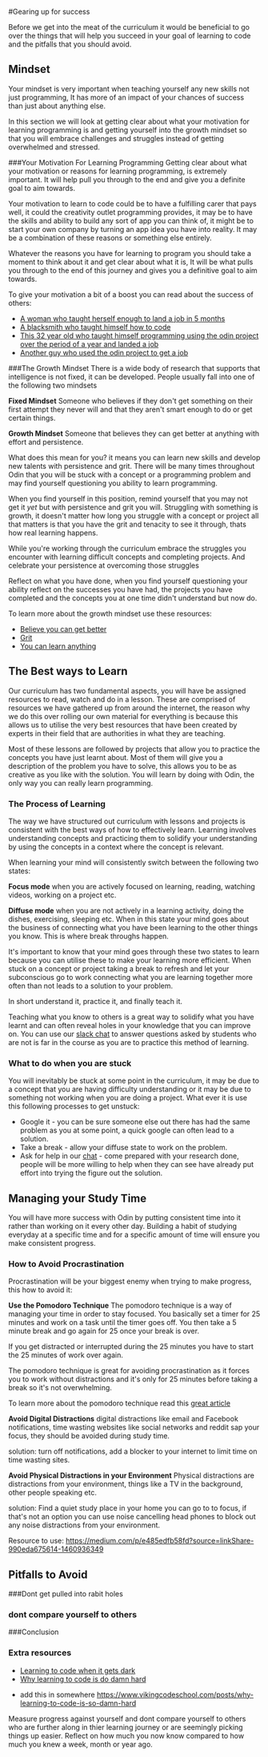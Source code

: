 #Gearing up for success

Before we get into the meat of the curriculum it would be beneficial to go over
the things that will help you succeed in your goal of learning to code and the
pitfalls that you should avoid.

## Mindset
Your mindset is very important when teaching yourself any new skills not just
programming, It has more of an impact of your chances of success than just about
anything else.

In this section we will look at getting clear about what your motivation for learning
programming is and getting yourself into the growth mindset so that you
will embrace challenges and struggles instead of getting overwhelmed and stressed.

###Your Motivation For Learning Programming
Getting clear about what your motivation or reasons for learning programming, is
extremely important. It will help pull you through to the end and give you a
definite goal to aim towards.

Your motivation to learn to code could be to have a fulfilling carer that pays
well, it could the creativity outlet programming provides, it may be to have the
skills and ability to build any sort of app you can think of, it might be to start
your own company by turning an app idea you have into reality. It may be a
combination of these reasons or something else entirely.

Whatever the reasons you have for learning to program you should take a moment to
think about it and get clear about what it is, It will be what pulls you through
to the end of this journey and gives you a definitive goal to aim towards.

To give your motivation a bit of a boost you can read about the success of others:

* [A woman who taught herself enough to land a job in 5 months](http://newcodegirl.blogspot.co.uk)
* [A blacksmith who taught himself how to code](http://joshuakemp.blogspot.co.uk/2013/11/how-blacksmith-learned-to-code-and-9.html)
* [This 32 year old who taught himself programming using the odin project over the period of a year and landed a job](https://www.reddit.com/r/learnprogramming/comments/34r807/im_32_years_old_and_just_started_my_first/?)
* [Another guy who used the odin project to get a job](https://www.reddit.com/r/learnprogramming/comments/4goiwx/i_got_hiredagain/?)


###The Growth Mindset
There is a wide body of research that supports that intelligence is not fixed,
it can be developed. People usually fall into one of the following two mindsets

**Fixed Mindset**
Someone who believes if they don't get something on their first attempt they never
will and that they aren't smart enough to do or get certain things.

**Growth Mindset**
Someone that believes they can get better at anything with effort and persistence.

What does this mean for you? it means you can learn new skills and develop new
talents with persistence and grit. There will be many times throughout Odin
that you will be stuck with a concept or a programming problem and may find
yourself questioning you ability to learn programming.

When you find yourself in this position, remind yourself that you may not get it
*yet* but with persistence and grit you will. Struggling with something is
growth, it doesn't matter how long you struggle with a concept or project all
that matters is that you have the grit and tenacity to see it through, thats how
real learning happens.

While you're working through the curriculum embrace the struggles you encounter
with learning difficult concepts and completing projects. And celebrate your
persistence at overcoming those struggles

Reflect on what you have done, when you find yourself questioning your ability
reflect on the successes you have had, the projects you have completed and the
concepts you at one time didn't understand but now do.

To learn more about the growth mindset use these resources:
* [Believe you can get better](https://www.ted.com/talks/carol_dweck_the_power_of_believing_that_you_can_improve)
* [Grit](https://www.ted.com/talks/angela_lee_duckworth_the_key_to_success_grit)
* [You can learn anything](https://www.khanacademy.org/about/blog/post/95208400815/the-learning-myth-why-ill-never-tell-my-son-hes)


## The Best ways to Learn
Our curriculum has two fundamental aspects, you will have be assigned resources
to read, watch and do in a lesson. These are comprised of resources we have
gathered up from around the internet, the reason why we do this over rolling
our own material for everything is because this allows us to utilise the very best
resources that have been created by experts in their field that are authorities
in what they are teaching.

Most of these lessons are followed by projects that allow you to practice the
concepts you have just learnt about. Most of them will give you a description
of the problem you have to solve, this allows you to be as creative as you like
with the solution. You will learn by doing with Odin, the only way you can really
learn programming.

### The Process of Learning
The way we have structured out curriculum with lessons and projects is consistent
with the best ways of how to effectively learn. Learning involves understanding
concepts and practicing them to solidify your understanding by using the concepts
in a context where the concept is relevant.

When learning your mind will consistently switch between the following two states:

**Focus mode**
when you are actively focused on learning, reading, watching videos, working on
a project etc.

**Diffuse mode**
when you are not actively in a learning activity, doing the dishes, exercising,
sleeping etc. When in this state your mind goes about the business of connecting what
you have been learning to the other things you know. This is where break throughs
happen.

It's important to know that your mind goes through these two states to learn
because you can utilise these to make your learning more efficient. When stuck on
a concept or project taking a break to refresh and let your subconscious go to work
connecting what you are learning together more often than not leads to a solution
to your problem.

In short understand it, practice it, and finally teach it.

Teaching what you know to others is a great way to solidify what you have learnt
and can often reveal holes in your knowledge that you can improve on. You can use
our [slack chat](http://www.theodinproject.com/chat) to answer questions asked
by students who are not is far in  the course as you are to practice this method
of learning.

### What to do when you are stuck
You will inevitably be stuck at some point in the curriculum, it may be due to
a concept that you are having difficulty understanding or it may be due to
something not working when you are doing a project. What ever it is use this
following processes to get unstuck:

* Google it - you can be sure someone else out there has had the same problem as
you at some point, a quick google can often lead to a solution.
* Take a break - allow your diffuse state to work on the problem.
* Ask for help in our [chat](http://www.theodinproject.com/chat) - come prepared
with your research done, people will be more willing to help when they can see
have already put effort into trying the figure out the solution.

## Managing your Study Time
You will have more success with Odin by putting consistent time into it rather
than working on it every other day. Building a habit of studying everyday at
a specific time and for a specific amount of time will ensure you make consistent
progress.

### How to Avoid Procrastination
Procrastination will be your biggest enemy when trying to make progress, this how
to avoid it:

**Use the Pomodoro Technique**
The pomodoro technique is a way of managing your time in order to stay focused.
You basically set a timer for 25 minutes and work on a task until the timer goes
off. You then take a 5 minute break and go again for 25 once your break is over.

If you get distracted or interrupted during the 25 minutes you have to start the
25 minutes of work over again.

The pomodoro technique is great for avoiding procrastination as it forces you to
work without distractions and it's only for 25 minutes before taking a break
so it's not overwhelming.

To learn more about the pomodoro technique read this [great article](https://medium.com/skhack-life-2-0/multiply-your-productivity-with-pomodoro-eeac2645a78e#.clvcxxyk8)

**Avoid Digital Distractions**
digital distractions like email and Facebook notifications, time wasting websites
like social networks and reddit sap your focus, they should be avoided during
study time.

solution:
turn off notifications, add a blocker to your internet to limit time on time
wasting sites.

**Avoid Physical Distractions in your Environment**
Physical distractions are distractions from your environment, things like a TV in
the background, other people speaking etc.

solution:
Find a quiet study place in your home you can go to to focus, if that's not an
option you can use noise cancelling head phones to block out any noise distractions
from your environment.


Resource to use: https://medium.com/p/e485edfb58fd?source=linkShare-990eda675614-1460936349


## Pitfalls to Avoid



###Dont get pulled into rabit holes


### dont compare yourself to others

###Conclusion


### Extra resources
* [Learning to code when it gets dark](https://medium.freecodecamp.com/learning-to-code-when-it-gets-dark-e485edfb58fd#.yjh0fehje)
* [Why learning to code is do damn hard](https://www.vikingcodeschool.com/posts/why-learning-to-code-is-so-damn-hard)

- add this in somewhere https://www.vikingcodeschool.com/posts/why-learning-to-code-is-so-damn-hard

Measure progress against yourself and dont compare yourself to others who are further along in thier learning journey or are seemingly picking things up easier. Reflect on how much you now know compared to how much you knew a week, month or year ago.
